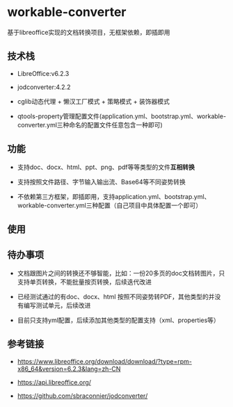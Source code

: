 # workable-converter

基于libreoffice实现的文档转换项目，无框架依赖，即插即用

## 技术栈

* LibreOffice:v6.2.3

* jodconverter:4.2.2

* cglib动态代理 + 懒汉工厂模式 + 策略模式 + 装饰器模式

* qtools-property管理配置文件(application.yml、bootstrap.yml、workable-converter.yml三种命名的配置文件任意包含一种即可)

## 功能

* 支持doc、docx、html、ppt、png、pdf等等类型的文件**互相转换**

* 支持按照文件路径、字节输入输出流、Base64等不同姿势转换

* 不依赖第三方框架，即插即用，支持application.yml、bootstrap.yml、workable-converter.yml三种配置（自己项目中具体配置一个即可）

## 使用

 

## 待办事项

* 文档跟图片之间的转换还不够智能，比如：一份20多页的doc文档转图片，只支持单页转换，不能批量按页转换，后续迭代改进

* 已经测试通过的有doc、docx、html 按照不同姿势转PDF，其他类型的并没有编写测试单元，后续改进

* 目前只支持yml配置，后续添加其他类型的配置支持（xml、properties等） 

## 参考链接

* https://www.libreoffice.org/download/download/?type=rpm-x86_64&version=6.2.3&lang=zh-CN

* https://api.libreoffice.org/

* https://github.com/sbraconnier/jodconverter/


